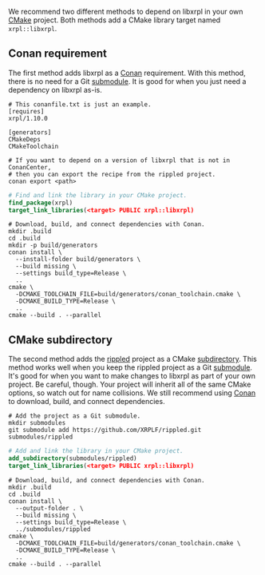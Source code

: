We recommend two different methods to depend on libxrpl in your own [CMake][]
project.
Both methods add a CMake library target named `xrpl::libxrpl`.


## Conan requirement 

The first method adds libxrpl as a [Conan][] requirement.
With this method, there is no need for a Git [submodule][].
It is good for when you just need a dependency on libxrpl as-is.

```
# This conanfile.txt is just an example.
[requires]
xrpl/1.10.0

[generators]
CMakeDeps
CMakeToolchain
```

```
# If you want to depend on a version of libxrpl that is not in ConanCenter,
# then you can export the recipe from the rippled project.
conan export <path>
```

```cmake
# Find and link the library in your CMake project.
find_package(xrpl)
target_link_libraries(<target> PUBLIC xrpl::libxrpl)
```

```
# Download, build, and connect dependencies with Conan.
mkdir .build
cd .build
mkdir -p build/generators
conan install \
  --install-folder build/generators \
  --build missing \
  --settings build_type=Release \
  ..
cmake \
  -DCMAKE_TOOLCHAIN_FILE=build/generators/conan_toolchain.cmake \
  -DCMAKE_BUILD_TYPE=Release \
  ..
cmake --build . --parallel
```


## CMake subdirectory

The second method adds the [rippled][] project as a CMake
[subdirectory][add_subdirectory].
This method works well when you keep the rippled project as a Git
[submodule][].
It's good for when you want to make changes to libxrpl as part of your own
project.
Be careful, though.
Your project will inherit all of the same CMake options,
so watch out for name collisions.
We still recommend using [Conan][] to download, build, and connect dependencies.

```
# Add the project as a Git submodule.
mkdir submodules
git submodule add https://github.com/XRPLF/rippled.git submodules/rippled
```

```cmake
# Add and link the library in your CMake project.
add_subdirectory(submodules/rippled)
target_link_libraries(<target> PUBLIC xrpl::libxrpl)
```

```
# Download, build, and connect dependencies with Conan.
mkdir .build
cd .build
conan install \
  --output-folder . \
  --build missing \
  --settings build_type=Release \
  ../submodules/rippled
cmake \
  -DCMAKE_TOOLCHAIN_FILE=build/generators/conan_toolchain.cmake \
  -DCMAKE_BUILD_TYPE=Release \
  ..
cmake --build . --parallel
```


[add_subdirectory]: https://cmake.org/cmake/help/latest/command/add_subdirectory.html
[submodule]: https://git-scm.com/book/en/v2/Git-Tools-Submodules
[rippled]: https://github.com/ripple/rippled
[Conan]: https://docs.conan.io/
[CMake]: https://cmake.org/cmake/help/latest/
